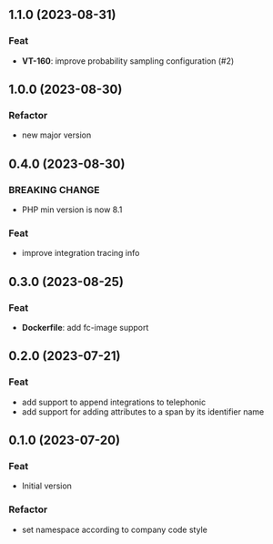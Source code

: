 ## 1.1.0 (2023-08-31)

### Feat

- **VT-160**: improve probability sampling configuration (#2)

## 1.0.0 (2023-08-30)

### Refactor

- new major version

## 0.4.0 (2023-08-30)

### BREAKING CHANGE

- PHP min version is now 8.1

### Feat

- improve integration tracing info

## 0.3.0 (2023-08-25)

### Feat

- **Dockerfile**: add fc-image support

## 0.2.0 (2023-07-21)

### Feat

- add support to append integrations to telephonic
- add support for adding attributes to a span by its identifier name

## 0.1.0 (2023-07-20)

### Feat

- Initial version

### Refactor

- set namespace according to company code style
